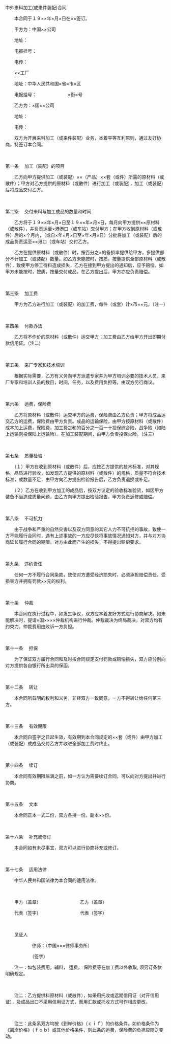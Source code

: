 



中外来料加工(或来件装配)合同



 

　　本合同于１９××年×月×日在××签订。

　　甲方为：中国××公司

　　地址：

　　电报挂号：

　　电传：

　　××工厂

　　地址：中华人民共和国×省×市×区

　　电报挂号：　　　　　　　×街×号

　　乙方为：×国××公司

　　地址：

　　电传：

　　双方为开展来料加工（或来件装配）业务，本着平等互利原则，通过友好协商，特签订本合同。

　　

第一条
　加工（装配）的项目

　　乙方向甲方提供加工（或装配）××（产品）××套（或件）所需的原材料（或散件）；甲方对乙方提供的原材料（或散件）进行加工（或装配），加工（或装配）后将成品交付乙方。

　　

第二条
　交付来料与加工成品的数量和时间

　　乙方将于１９××年×月×日至１９××年×月×日，每月向甲方提供××原材料（或散件），并负责运至×港港口（或车站）交付甲方；在甲方收到原材料（或散件）后的×个月内，（或自×年×月×日至×年×月×日）分批将加工（或装配）后的成品负责运至××港口（或车站）交付乙方。

　　乙方在提供原材料（或散件）时，按百分之×的备损率提供给甲方，多提供部分不计加工（或装配）数量。如乙方未能按时，按质，按量提供全部原材料（或散件），致使甲方停工待料造成损失，乙方在接到甲方提出的通知后，应予赔偿。如甲方未能按时，按质，按量交付成品，在乙方提出后，甲方亦应负责赔偿。

　　

第三条
　加工费

　　甲方为乙方进行加工（或装配）的加工费，每件（或套）计×币××元。（注一）

　　

第四条
　付款办法

　　乙方将不作价的原材料（或散件）运交甲方；加工费由乙方给甲方开出即期付款信用证。（注二）

　　

第五条
　来厂专家和技术培训

　　根据实际需要，乙方有义务向甲方派遣专家并为甲方培训必要的技术人员，来厂专家和培训人员的数目，时间，任务，以及费用负担等，由双方另行商议。

　　

第六条
　运费，保险费

　　乙方将原材料（或散件）运交甲方的运费，保险费由乙方负责；甲方将成品运交乙方的运费，保险费由甲方负责。成品的运输保险，由甲方按原材料（或散件）成本加上运费，保险费，加工费之和的百分之一百一十投保综合险，战争险（如陆上运输则投保陆上运输险）。在加工装配期间，由甲方负责投保火险。（注三）

　　

第七条
　质量检验

　　（１）甲方在收到原材料（或散件）后，应按乙方提供的技术标准，对其规格，品质进行验收，如发现乙方提供的原材料（或散件）的规格，质量不符合技术标准，或数量不足，由甲方向乙方提出检验报告后，乙方负责退换或补足。

　　（２）乙方在收到甲方加工的成品后，按双方议定的验收标准验货，如因甲方装备不当造成质量问题，由乙方向甲方提出检验报告，甲方负责返修或赔偿。

　　

第八条
　不可抗力

　　由于战争和严重的自然灾害以及双方同意的其它人力不可抗拒的事故，致使一方不能履行合同时，遇有上述事故的一方应尽快将事故情况通知对方，并与对方协商延长履行合同的期限。对方由此而产生的损失，不得提出赔偿要求。

　　

第九条
　违约责任

　　任何一方不履行合同条款，致使对方遭受经济损失时，必须承担赔偿责任，受损害方并拥有罚款××元的权利。

　　

第十条
　仲裁

　　本合同在执行过程中，如发生争议，双方应本着友好方式进行协商解决。如未能解决时，提请×国××××仲裁机构进行仲裁。仲裁裁决为终局裁决，对双方均有约束力。仲裁费用由败诉一方负担。

　　

第十一条
　担保

　　为了保证双方履行合同和及时按合同规定支付罚款或赔偿损失，双方应分别向对方提供各自银行所出具的保函。

　　

第十二条
　转让

　　本合同所载明的权利和义务，非经双方一致同意，一方不得转让给任何第三方。

　　

第十三条
　有效期限

　　本合同自签字之日起生效，有效期到本合同规定的××套（或件）由甲方加工（或装配）成成品交付乙方并收进全部加工费时终止。

　　

第十四条
　续订

　　本合同有效期限届满之前，如一方认为需要续订合同，可以向对方提出并进行协商。

　　

第十五条
　文本

　　本合同正本一式二份，双方各持一份。副本××份。

　　

第十六条
　补充或修订

　　本合同如有未尽事宜，双方可以进行协商补充或修订。

　　

第十七条
　适用法律

　　中华人民共和国法律为本合同的适用法律。

　　

　　甲方（盖章）　　 　　　　　　　乙方（盖章）

　　代表（签字）　　　　　　　　　 代表（签字）

　　　　　　

　　见证人

　　　　　　律师：（中国×××律师事务所）

　　　　　　（签字）　　

　　注一：如包装费用，辅料， 运费， 保险费等在加工费以外收取, 须另订条款明确规定。

　　

　　注二：乙方提供料原材料（或散件），如采用托收或远期信用证（对开信用证），及成品出口不采用信用证方式，而用汇款或托收方式可作相应更改。

　　

　　注三：此条系双方均按《到岸价格》（ｃｉｆ）的价格条件。如价格条件为《离岸价格》（ｆｏｂ）或其他价格条件，则此条的运费，保险费的负担应随之变动。

　　